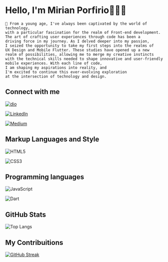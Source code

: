 # Hello, I'm Mirian Porfirio👩🏽‍💻
```
📝 From a young age, I've always been captivated by the world of technology,
with a particular fascination for the realm of Front-end development.
The art of crafting user experiences through code has been a
driving force in my journey. As I delved deeper into my passion,
I seized the opportunity to take my first steps into the realms of
UX Design and Mobile Flutter. These studies have opened up a new
realm of possibilities, allowing me to merge my creative instincts
with the technical skills needed to shape innovative and user-friendly
mobile experiences. With each line of code,
I am shaping my aspirations into reality, and
I'm excited to continue this ever-evolving exploration
at the intersection of technology and design.
````

## Connect with me
[![dio](https://img.shields.io/badge/DIO-000?style=for-the-badge&logo=DIO&logoColor=0E76A8)](https://dio.me/users/mporfirio12)

[![LinkedIn](https://img.shields.io/badge/LinkedIn-000?style=for-the-badge&logo=linkedin&logoColor=0E76A8)](https://www.linkedin.com/in/mirian-porfirio/)

[![Medium](https://img.shields.io/badge/Medium-000?style=for-the-badge&logo=Medium)](https://medium.com/@mirianporfirio)

## Markup Languages and Style
![HTML5](https://img.shields.io/badge/HTML5-000?style=for-the-badge&logo=html5)

![CSS3](https://img.shields.io/badge/CSS3-000?style=for-the-badge&logo=css3&logoColor=264CE4)

## Programming languages
![JavaScript](https://img.shields.io/badge/JavaScript-000?style=for-the-badge&logo=javascript)

![Dart](https://img.shields.io/badge/Dart-000?style=for-the-badge&logo=Dart)

## GitHub Stats
![Top Langs](https://github-readme-stats-git-masterrstaa-rickstaa.vercel.app/api/?username=MirianPorfirio&bg_color=000&border_color=30A3DC&title_color=E94D5F&text_color=FFF)

## My Contribuitions
[![GitHub Streak](https://streak-stats.demolab.com/?user=MirianPorfirio&theme=bear&background=000&border=30A3DC&dates=FFF)](https://git.io/streak-stats)
